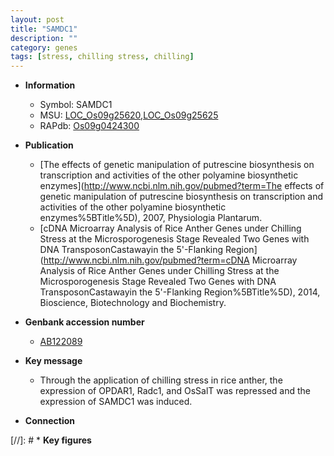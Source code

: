 ```yaml
---
layout: post
title: "SAMDC1"
description: ""
category: genes
tags: [stress, chilling stress, chilling]
---
```


* **Information**  
    + Symbol: SAMDC1  
    + MSU: [LOC_Os09g25620](http://rice.uga.edu/cgi-bin/ORF_infopage.cgi?orf=LOC_Os09g25620),[LOC_Os09g25625](http://rice.uga.edu/cgi-bin/ORF_infopage.cgi?orf=LOC_Os09g25625)  
    + RAPdb: [Os09g0424300](https://rapdb.dna.affrc.go.jp/locus/?name=Os09g0424300)  

* **Publication**  
    + [The effects of genetic manipulation of putrescine biosynthesis on transcription and activities of the other polyamine biosynthetic enzymes](http://www.ncbi.nlm.nih.gov/pubmed?term=The effects of genetic manipulation of putrescine biosynthesis on transcription and activities of the other polyamine biosynthetic enzymes%5BTitle%5D), 2007, Physiologia Plantarum.
    + [cDNA Microarray Analysis of Rice Anther Genes under Chilling Stress at the Microsporogenesis Stage Revealed Two Genes with DNA TransposonCastawayin the 5'-Flanking Region](http://www.ncbi.nlm.nih.gov/pubmed?term=cDNA Microarray Analysis of Rice Anther Genes under Chilling Stress at the Microsporogenesis Stage Revealed Two Genes with DNA TransposonCastawayin the 5'-Flanking Region%5BTitle%5D), 2014, Bioscience, Biotechnology and Biochemistry.

* **Genbank accession number**  
    + [AB122089](http://www.ncbi.nlm.nih.gov/nuccore/AB122089)

* **Key message**  
    + Through the application of chilling stress in rice anther, the expression of OPDAR1, Radc1, and OsSalT was repressed and the expression of SAMDC1 was induced.

* **Connection**  

[//]: # * **Key figures**  


